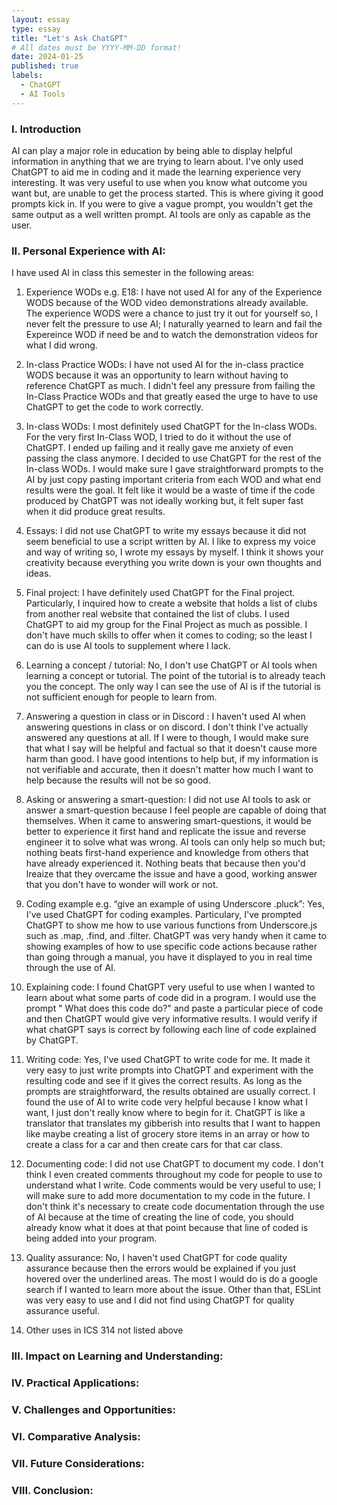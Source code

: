 ```yaml
---
layout: essay
type: essay
title: "Let's Ask ChatGPT"
# All dates must be YYYY-MM-DD format!
date: 2024-01-25
published: true
labels:
  - ChatGPT
  - AI Tools
---
```


### I. Introduction
AI can play a major role in education by being able to display helpful information in anything that we are trying to learn about. I've only used ChatGPT to aid me in coding and it made the learning experience very interesting. It was very useful to use when you know what outcome you want but, are unable to get the process started. This is where giving it good prompts kick in. If you were to give a vague prompt, you wouldn't get the same output as a well written prompt. AI tools are only as capable as the user. 

### II. Personal Experience with AI:
I have used AI in class this semester in the following areas:

  1. Experience WODs e.g. E18: I have not used AI for any of the Experience WODS because of the WOD video demonstrations already available. The experience WODS were a chance to just try it out for yourself so, I never felt the pressure to use AI; I naturally yearned to learn and fail the Expereince WOD if need be and to watch the demonstration videos for what I did wrong.

  2. In-class Practice WODs: I have not used AI for the in-class practice WODS because it was an opportunity to learn without having to reference ChatGPT as much. I didn't feel any pressure from failing the In-Class Practice WODs and that greatly eased the urge to have to use ChatGPT to get the code to work correctly.

  3. In-class WODs: I most definitely used ChatGPT for the In-class WODs. For the very first In-Class WOD, I tried to do it without the use of ChatGPT. I ended up failing and it really gave me anxiety of even passing the class anymore. I decided to use ChatGPT for the rest of the In-class WODs. I would make sure I gave straightforward prompts to the AI by just copy pasting important criteria from each WOD and what end results were the goal. It felt like it would be a waste of time if the code produced by ChatGPT was not ideally working but, it felt super fast when it did produce great results. 

  4. Essays: I did not use ChatGPT to write my essays because it did not seem beneficial to use a script written by AI. I like to express my voice and way of writing so, I wrote my essays by myself. I think it shows your creativity because everything you write down is your own thoughts and ideas.

  5. Final project: I have definitely used ChatGPT for the Final project. Particularly, I inquired how to create a website that holds a list of clubs from another real website that contained the list of clubs. I used ChatGPT to aid my group for the Final Project as much as possible. I don't have much skills to offer when it comes to coding; so the least I can do is use AI tools to supplement where I lack.

  6. Learning a concept / tutorial: No, I don't use ChatGPT or AI tools when learning a concept or tutorial. The point of the tutorial is to already teach you the concept. The only way I can see the use of AI is if the tutorial is not sufficient enough for people to learn from. 

  7. Answering a question in class or in Discord : I haven't used AI when answering questions in class or on discord. I don't think I've actually answered any questions at all. If I were to though, I would make sure that what I say will be helpful and factual so that it doesn't cause more harm than good. I have good intentions to help but, if my information is not verifiable and accurate, then it doesn't matter how much I want to help because the results will not be so good.

  8. Asking or answering a smart-question: I did not use AI tools to ask or answer a smart-question because I feel people are capable of doing that themselves. When it came to answering smart-questions, it would be better to experience it first hand and replicate the issue and reverse engineer it to solve what was wrong. AI tools can only help so much but; nothing beats first-hand experience and knowledge from others that have already experienced it. Nothing beats that because then you'd lreaize that they overcame the issue and have a good, working answer that you don't have to wonder will work or not.

  9. Coding example e.g. “give an example of using Underscore .pluck”: Yes, I've used ChatGPT for coding examples. Particulary, I've prompted ChatGPT to show me how to use various functions from Underscore.js such as .map, .find, and .filter. ChatGPT was very handy when it came to showing examples of how to use specific code actions because rather than going through a manual, you have it displayed to you in real time through the use of AI.

  10. Explaining code: I found ChatGPT very useful to use when I wanted to learn about what some parts of code did in a program. I would use the prompt " What does this code do?" and paste a particular piece of code and then ChatGPT would give very informative results. I would verify if what chatGPT says is correct by following each line of code explained by ChatGPT.

  11. Writing code: Yes, I've used ChatGPT to write code for me. It made it very easy to just write prompts into ChatGPT and experiment with the resulting code and see if it gives the correct results. As long as the prompts are straightforward, the results obtained are usually correct. I found the use of AI to write code very helpful because I know what I want, I just don't really know where to begin for it. ChatGPT is like a translator that translates my gibberish into results that I want to happen like maybe creating a list of grocery store items in an array or how to create a class for a car and then create cars for that car class.

  12. Documenting code: I did not use ChatGPT to document my code. I don't think I even created comments throughout my code for people to use to understand what I write. Code comments would be very useful to use; I will make sure to add more documentation to my code in the future. I don't think it's necessary to create code documentation through the use of AI because at the time of creating the line of code, you should already know what it does at that point because that line of coded is being added into your program.

  13. Quality assurance: No, I haven't used ChatGPT for code quality assurance because then the errors would be explained if you just hovered over the underlined areas. The most I would do is do a google search if I wanted to learn more about the issue. Other than that, ESLint was very easy to use and I did not find using ChatGPT for quality assurance useful. 

  14. Other uses in ICS 314 not listed above


### III. Impact on Learning and Understanding:


### IV. Practical Applications:


### V. Challenges and Opportunities:


### VI. Comparative Analysis:


### VII. Future Considerations:


### VIII. Conclusion:
